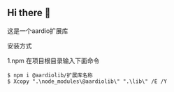 ## Hi there 👋
这是一个aardio扩展库

安装方式

1.npm
在项目根目录输入下面命令
```
$ npm i @aardiolib/扩展库名称
$ Xcopy ".\node_modules\@aardiolib\" ".\lib\" /E /Y
```
